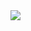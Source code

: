 <img src="https://github.com/naplika/kliens/assets/82440273/0d6a53a0-8a31-4686-bf54-9662fb8d1dc9" style="float: center;">

